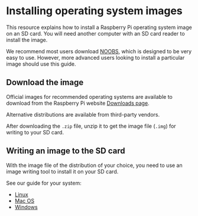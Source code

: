 # Installing operating system images

This resource explains how to install a Raspberry Pi operating system image on an SD card. You will need another computer with an SD card reader to install the image.

We recommend most users download [NOOBS](../noobs.md), which is designed to be very easy to use. However, more advanced users looking to install a particular image should use this guide.

## Download the image

Official images for recommended operating systems are available to download from the Raspberry Pi website [Downloads page](https://www.raspberrypi.org/downloads/).

Alternative distributions are available from third-party vendors.

After downloading the `.zip` file, unzip it to get the image file (`.img`) for writing to your SD card.

## Writing an image to the SD card

With the image file of the distribution of your choice, you need to use an image writing tool to install it on your SD card.

See our guide for your system:

- [Linux](linux.md)
- [Mac OS](mac.md)
- [Windows](windows.md)

